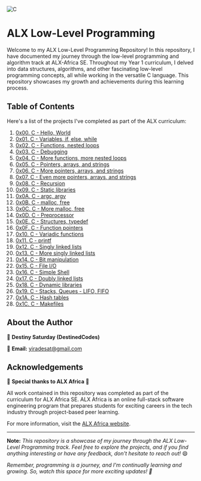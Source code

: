 ![C](https://github.com/DestinedCodes/alx-low_level_programming/assets/84413505/b6d43b85-d45b-486a-9362-cca03d5bf5f6)
# ALX Low-Level Programming

Welcome to my ALX Low-Level Programming Repository! In this repository, I have documented my journey through the low-level programming and algorithm track at ALX-Africa SE. Throughout my Year 1 curriculum, I delved into data structures, algorithms, and other fascinating low-level programming concepts, all while working in the versatile C language. This repository showcases my growth and achievements during this learning process.

## Table of Contents

Here's a list of the projects I've completed as part of the ALX curriculum:

1. [0x00. C - Hello, World](./0x00-hello_world)
2. [0x01. C - Variables, if, else, while](./0x01-variables_if_else_while)
3. [0x02. C - Functions, nested loops](./0x02-functions_nested_loops)
4. [0x03. C - Debugging](./0x03-debugging)
5. [0x04. C - More functions, more nested loops](./0x04-more_functions_more_loops)
6. [0x05. C - Pointers, arrays, and strings](./0x05-pointers-_arrays_strings)
7. [0x06. C - More pointers, arrays, and strings](./0x06-more_pointers_arrays_strings)
8. [0x07. C - Even more pointers, arrays, and strings](./0x07-even_more_pointers_arrays_strings)
9. [0x08. C - Recursion](./0x08-recursion)
10. [0x09. C - Static libraries](./0x09-static_libraries)
11. [0x0A. C - argc, argv](./0x0A-argc_argv)
12. [0x0B. C - malloc, free](./0x0B-malloc_free)
13. [0x0C. C - More malloc, free](./0x0C-more_malloc_free)
14. [0x0D. C - Preprocessor](./0x0D-preprocessor)
15. [0x0E. C - Structures, typedef](./0x0E-structures_typedef)
16. [0x0F. C - Function pointers](./0x0F-function_pointers)
17. [0x10. C - Variadic functions](./0x10-variadic_functions)
18. [0x11. C - printf](../../../printf)
19. [0x12. C - Singly linked lists](./0x12-singly_linked_lists)
20. [0x13. C - More singly linked lists](./0x13-more_singly_linked_lists)
21. [0x14. C - Bit manipulation](./0x14-bit_manipulation)
22. [0x15. C - File I/O](./0x15-file_io)
23. [0x16. C - Simple Shell](../../../simple_shell)
24. [0x17. C - Doubly linked lists](./0x17-doubly_linked_lists)
25. [0x18. C - Dynamic libraries](./0x18-dynamic_libraries)
26. [0x19. C - Stacks, Queues - LIFO, FIFO](./0x19-stacks_queues)
27. [0x1A. C - Hash tables](./0x1A-hash_tables)
28. [0x1C. C - Makefiles](./0x1C-makefiles)

## About the Author

👤 **Destiny Saturday (DestinedCodes)**

📧 **Email:** yiradesat@gmail.com

## Acknowledgements

🙏 **Special thanks to ALX Africa** 🙏

All work contained in this repository was completed as part of the curriculum for ALX Africa SE. ALX Africa is an online full-stack software engineering program that prepares students for exciting careers in the tech industry through project-based peer learning.

For more information, visit the [ALX Africa website](https://www.alxafrica.com/).

---

**Note:** *This repository is a showcase of my journey through the ALX Low-Level Programming track. Feel free to explore the projects, and if you find anything interesting or have any feedback, don't hesitate to reach out!* 😄

*Remember, programming is a journey, and I'm continually learning and growing. So, watch this space for more exciting updates! 🚀*
